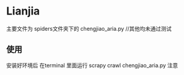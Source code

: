 # Lianjia
 
主要文件为 spiders文件夹下的 chengjiao_aria.py //其他均未通过测试

## 使用


安装好环境后 在terminal 里面运行 scrapy crawl chengjiao_aria.py
注意
